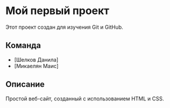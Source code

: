 # Мой первый проект

Этот проект создан для изучения Git и GitHub.

## Команда
- [Шелков Данила]
- [Микаелян Маис]

## Описание
Простой веб-сайт, созданный с использованием HTML и CSS.